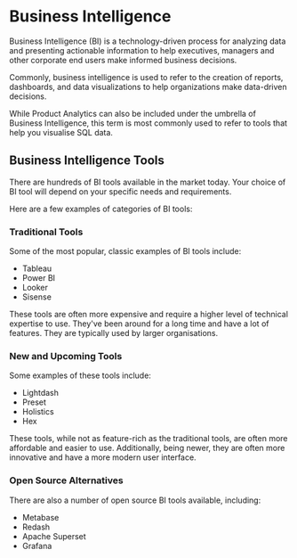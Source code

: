 # Business Intelligence

Business Intelligence (BI) is a technology-driven process for analyzing data and presenting
actionable information to help executives, managers and other corporate end users make informed business decisions.

Commonly, business intelligence is used to refer to the creation of reports, dashboards, and data visualizations
to help organizations make data-driven decisions.

While Product Analytics can also be included under the umbrella of Business Intelligence, this term is most commonly
used to refer to tools that help you visualise SQL data.

## Business Intelligence Tools

There are hundreds of BI tools available in the market today.
Your choice of BI tool will depend on your specific needs and requirements.

Here are a few examples of categories of BI tools:

### Traditional Tools

Some of the most popular, classic examples of BI tools include:

- Tableau
- Power BI
- Looker
- Sisense

These tools are often more expensive and require a higher level of technical expertise to use.
They've been around for a long time and have a lot of features. They are typically used by larger organisations.

### New and Upcoming Tools

Some examples of these tools include:

- Lightdash
- Preset
- Holistics
- Hex

These tools, while not as feature-rich as the traditional tools, are often more affordable and easier to use.
Additionally, being newer, they are often more innovative and have a more modern user interface.

### Open Source Alternatives

There are also a number of open source BI tools available, including:

- Metabase
- Redash
- Apache Superset
- Grafana
